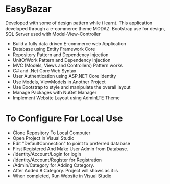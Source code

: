 # EasyBazar
 Developed with some of design pattern while i learnt. This application developed through a e-commerce theme MODAZ. Bootstrap use for design, SQL Server used with Model-View-Controller

- Build a fully data driven E-commerce web Application
- Database using Entity Framework Core
- Repository Pattern and Dependency Injection
- UnitOfWork Pattern and Dependency Injection
- MVC (Models, Views and Controllers) Pattern works
- C# and .Net Core Web Syntax
- User Authentication using ASP.NET Core Identity
- Use Models, ViewModels in Another Project
- Use Bootstrap to style and manipulate the overall layout
- Manage Packages with NuGet Manager
- Implement Website Layout using AdminLTE Theme

# To Configure For Local Use
- Clone Repository To Local Computer
- Open Project in Visual Studio
- Edit "DefaultConnection" to point to preferred database
- First Registered And Make User Admin from Database.
- /Identity/Account/Login for login
- /Identity/Account/Register for Registration
- /Admin/Category for Adding Category.
- After Added 8 Category. Project will shows as it is
- When completed, Run Website in Visual Studio
